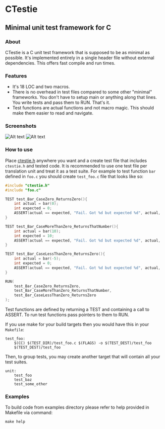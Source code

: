 CTestie
===========
Minimal unit test framework for C
-----------
### About
CTestie is a C unit test framework that is supposed to be as minimal as possible. It's implemented entirely in a single header file without external dependencies. This offers fast compile and run times.  
### Features
* It's 18 LOC and two macros.
* There is no overhead in test files compared to some other "minimal" frameworks. You don't have to setup main or anything along that lines. You write tests and pass them to RUN. That's it.
* Test functions are actual functions and not macro magic. This should make them easier to read and navigate.
### Screenshots
![Alt text](/../screenshots/screenshots/success.png?raw=true "Success")
![Alt text](/../screenshots/screenshots/failure.png?raw=true "Failure")
### How to use
Place [ctestie.h](https://github.com/stronka/CTestie/blob/master/src/include/ctestie.h) anywhere you want and a create test file that includes `ctestie.h` and tested code. It is recommended to use one test file per translation unit and treat it as a test suite.
For example to test function `bar` defined in `foo.c` you should create `test_foo.c` file that looks like so:

```C
#include "ctestie.h"
#include "foo.c"

TEST test_Bar_CaseZero_ReturnsZero(){
    int actual = bar(0);
    int expected = 0;
    ASSERT(actual == expected, "Fail. Got %d but expected %d", actual, expected);
}

TEST test_Bar_CaseMoreThanZero_ReturnsThatNumber(){
    int actual = bar(10);
    int expected = 10;
    ASSERT(actual == expected, "Fail. Got %d but expected %d", actual, expected);
}

TEST test_Bar_CaseLessThanZero_ReturnsZero(){
    int actual = bar(-5);
    int expected = 0;
    ASSERT(actual == expected, "Fail. Got %d but expected %d", actual, expected);
}

RUN(
    test_Bar_CaseZero_ReturnsZero,
    test_Bar_CaseMoreThanZero_ReturnsThatNumber,
    test_Bar_CaseLessThanZero_ReturnsZero
);
```
  
Test functions are defined by returning a TEST and containing a call to ASSERT. To run test functions pass pointers to them to
RUN.  
  
If you use make for your build targets then you would have this in your `Makefile`:   
```make
test_foo:
	$(CC) $(TEST_DIR)/test_foo.c $(FLAGS) -o $(TEST_DEST)/test_foo
	$(TEST_DEST)/test_foo
```
Then, to group tests, you may create another target that will contain all your test suites.  
```make
unit:
	test_foo
	test_baz
	test_some_other
```
### Examples
To build code from examples directory please refer to help provided in Makefile via command:  
  
`make help`
